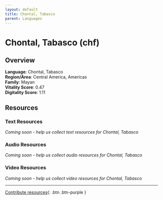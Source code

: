 ```yaml
---
layout: default
title: Chontal, Tabasco
parent: Languages
---
```


# Chontal, Tabasco (chf)

## Overview

**Language**: Chontal, Tabasco  
**Region/Area**: Central America, Americas  
**Family**: Mayan  
**Vitality Score**: 0.47  
**Digitality Score**: 1.11  

## Resources

### Text Resources
*Coming soon - help us collect text resources for Chontal, Tabasco*

### Audio Resources
*Coming soon - help us collect audio resources for Chontal, Tabasco*

### Video Resources
*Coming soon - help us collect video resources for Chontal, Tabasco*

---

[Contribute resources](https://fairtrain.github.io/){: .btn .btn-purple }
